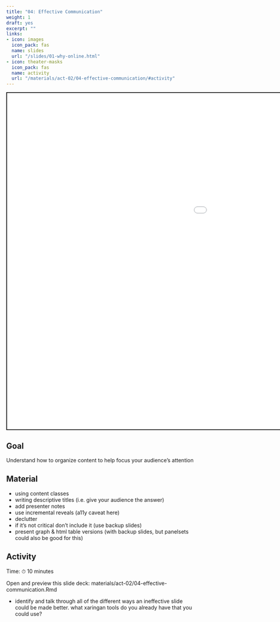 ```yaml
---
title: "04: Effective Communication"
weight: 1
draft: yes
excerpt: ""
links:
- icon: images
  icon_pack: fas
  name: slides
  url: "/slides/01-why-online.html"
- icon: theater-masks
  icon_pack: fas
  name: activity
  url: "/materials/act-02/04-effective-communication/#activity"
---
```


<script src="{{< blogdown/postref >}}index_files/clipboard/clipboard.min.js"></script>
<link href="{{< blogdown/postref >}}index_files/xaringanExtra-clipboard/xaringanExtra-clipboard.css" rel="stylesheet" />
<script src="{{< blogdown/postref >}}index_files/xaringanExtra-clipboard/xaringanExtra-clipboard.js"></script>
<script>window.xaringanExtraClipboard(null, {"button":"Copy Code","success":"Copied!","error":"Press Ctrl+C to Copy"})</script>
<script src="{{< blogdown/postref >}}index_files/fitvids/fitvids.min.js"></script>
<div class="shareagain" style="min-width:300px;margin:1em auto;">
<iframe src="/slides/03-why-r.html" width="1600" height="900" style="border:2px solid currentColor;" loading="lazy" allowfullscreen></iframe>
<script>fitvids('.shareagain', {players: 'iframe'});</script>
</div>

## Goal

Understand how to organize content to help focus your audience’s attention

## Material

-   using content classes
-   writing descriptive titles (i.e. give your audience the answer)
-   add presenter notes
-   use incremental reveals (a11y caveat here)
-   declutter
-   if it’s not critical don’t include it (use backup slides)
-   present graph & html table versions (with backup slides, but panelsets could also be good for this)

## Activity

Time: ⏱ 10 minutes

Open and preview this slide deck: materials/act-02/04-effective-communication.Rmd

-   identify and talk through all of the different ways an ineffective slide could be made better. what xaringan tools do you already have that you could use?
